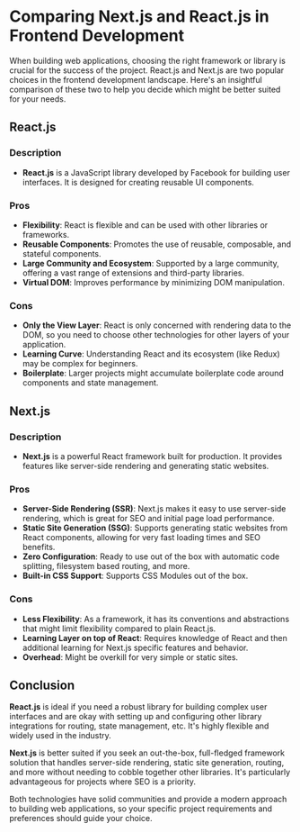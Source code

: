 # Comparing Next.js and React.js in Frontend Development

When building web applications, choosing the right framework or library is crucial for the success of the project. React.js and Next.js are two popular choices in the frontend development landscape. Here's an insightful comparison of these two to help you decide which might be better suited for your needs.

## React.js

### Description

- **React.js** is a JavaScript library developed by Facebook for building user interfaces. It is designed for creating reusable UI components.

### Pros

- **Flexibility**: React is flexible and can be used with other libraries or frameworks.
- **Reusable Components**: Promotes the use of reusable, composable, and stateful components.
- **Large Community and Ecosystem**: Supported by a large community, offering a vast range of extensions and third-party libraries.
- **Virtual DOM**: Improves performance by minimizing DOM manipulation.

### Cons

- **Only the View Layer**: React is only concerned with rendering data to the DOM, so you need to choose other technologies for other layers of your application.
- **Learning Curve**: Understanding React and its ecosystem (like Redux) may be complex for beginners.
- **Boilerplate**: Larger projects might accumulate boilerplate code around components and state management.

## Next.js

### Description

- **Next.js** is a powerful React framework built for production. It provides features like server-side rendering and generating static websites.

### Pros

- **Server-Side Rendering (SSR)**: Next.js makes it easy to use server-side rendering, which is great for SEO and initial page load performance.
- **Static Site Generation (SSG)**: Supports generating static websites from React components, allowing for very fast loading times and SEO benefits.
- **Zero Configuration**: Ready to use out of the box with automatic code splitting, filesystem based routing, and more.
- **Built-in CSS Support**: Supports CSS Modules out of the box.

### Cons

- **Less Flexibility**: As a framework, it has its conventions and abstractions that might limit flexibility compared to plain React.js.
- **Learning Layer on top of React**: Requires knowledge of React and then additional learning for Next.js specific features and behavior.
- **Overhead**: Might be overkill for very simple or static sites.

## Conclusion

**React.js** is ideal if you need a robust library for building complex user interfaces and are okay with setting up and configuring other library integrations for routing, state management, etc. It's highly flexible and widely used in the industry.

**Next.js** is better suited if you seek an out-the-box, full-fledged framework solution that handles server-side rendering, static site generation, routing, and more without needing to cobble together other libraries. It's particularly advantageous for projects where SEO is a priority.

Both technologies have solid communities and provide a modern approach to building web applications, so your specific project requirements and preferences should guide your choice.
